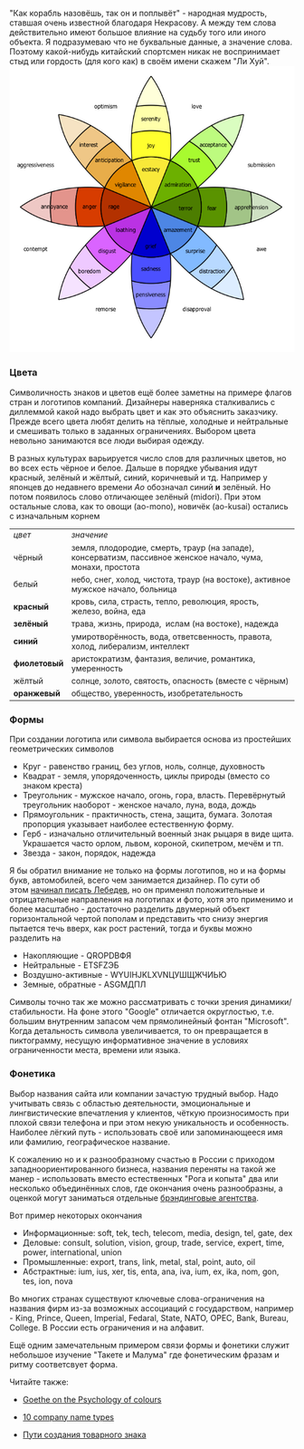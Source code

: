 "Как корабль назовёшь, так он и поплывёт" - народная мудрость, ставшая очень известной благодаря Некрасову. А между тем слова действительно имеют большое влияние на судьбу того или иного объекта. Я подразумеваю что не буквальные данные, а значение слова. Поэтому какой-нибудь китайский спортсмен никак не воспринимает стыд или гордость (для кого как) в своём имени скажем "Ли Хуй".
![](../img/Pasted%20image%2020241020022337.png)

<!-- truncate -->

### Цвета

Символичность знаков и цветов ещё более заметны на примере флагов стран и логотипов компаний. Дизайнеры наверняка сталкивались с диллеммой какой надо выбрать цвет и как это объяснить заказчику. Прежде всего цвета любят делить на тёплые, холодные и нейтральные и смешивать только в заданных ограничениях. Выбором цвета невольно занимаются все люди выбирая одежду.

В разных культурах варьируется число слов для различных цветов, но во всех есть чёрное и белое. Дальше в порядке убывания идут красный, зелёный и жёлтый, синий, коричневый и тд. Например у японцев до недавнего времени _Ao_ обозначал синий **и** зелёный. Но потом появилось слово отличающее зелёный (midori). При этом остальные слова, как то овощи (ao-mono), новичёк (ao-kusai) остались с изначальным корнем

|   |   |
|---|---|
|_цвет_|_значение_|
|чёрный|земля, плодородие, смерть, траур (на западе), консерватизм, пассивное женское начало, чума, монахи, простота|
|белый|небо, снег, холод, чистота, траур (на востоке), активное мужское начало, больница|
|**красный**|кровь, сила, страсть, тепло, революция, ярость, железо, война, еда|
|**зелёный**|трава, жизнь, природа,  ислам (на востоке), надежда|
|**синий**|умиротворённость, вода, ответсвенность, правота, холод, либерализм, интеллект|
|**фиолетовый**|аристократизм, фантазия, величие, романтика, умеренность|
|жёлтый|солнце, золото, святость, опасность (вместе с чёрным)|
|**оранжевый**|общество, уверенность, изобретательность|

### Формы

При создании логотипа или символа выбирается основа из простейших геометрических символов

- Круг - равенство границ, без углов, ноль, солнце, духовность
- Квадрат - земля, упорядоченность, циклы природы (вместо со знаком креста)
- Треугольник - мужское начало, огонь, гора, власть. Перевёрнутый треугольник наоборот - женское начало, луна, вода, дождь
- Прямоугольник - практичность, стена, защита, бумага. Золотая пропорция указывает наиболее естественную форму.
- Герб - изначально отличительный военный знак рыцаря в виде щита. Украшается часто орлом, львом, короной, скипетром, мечём и тп.
- Звезда - закон, порядок, надежда

Я бы обратил внимание не только на формы логотипов, но и на формы букв, автомобилей, всего чем занимается дизайнер. По сути об этом [начинал писать Лебедев](http://www.artlebedev.ru/kovodstvo/sections/137/), но он применял положительные и отрицательные направления на логотипах и фото, хотя это применимо и более масштабно - достаточно разделить двумерный объект горизонтальной чертой пополам и представить что снизу энергия пытается течь вверх, как рост растений, тогда и буквы можно разделить на

- Накопляющие - QROPDBФЯ
- Нейтральные - ETSFZЭБ
- Воздушно-активные - WYUIHJKLXVNЦУШЩЖЧИЬЮ
- Земные, обратные - ASGMДПЛ

Символы точно так же можно рассматривать с точки зрения динамики/стабильности. На фоне этого "Google" отличается округлостью, т.е. большим внутренним запасом чем прямолинейный фонтан "Microsoft". Когда детальность символа увеличивается, то он превращается в пиктограмму, несущую информативное значение в условиях ограниченности места, времени или языка.

### Фонетика

Выбор названия сайта или компании зачастую трудный выбор. Надо учитывать связь с областью деятельности, эмоциональные и лингвистические впечатления у клиентов, чёткую произносимость при плохой связи телефона и при этом некую уникальность и особенность. Наиболее лёгкий путь - использовать своё или запоминающееся имя или фамилию, географическое название.

К сожалению но и к разнообразному счастью в России с приходом западноориентированного бизнеса, названия переняты на такой же манер - использовать вместо естественных "Рога и копыта" два или несколько объединённых слов, где окончания очень разнообразны, а оценкой могут заниматься отдельные [брэндинговые агентства](http://name.brandwork.ru/).

Вот пример некоторых окончания

- Информационные: soft, tek, tech, telecom, media, design, tel, gate, dex
- Деловые: consult, solution, vision, group, trade, service, expert, time, power, international, union
- Промышленные: export, trans, link, metal, stal, point, auto, oil
- Абстрактные: ium, ius, xer, tis, enta, ana, iva, ium, ex, ika, nom, gon, tes, ion, nova

Во многих странах существуют ключевые слова-ограничения на названия фирм из-за возможных ассоциаций с государством, например - King, Prince, Queen, Imperial, Fedaral, State, NATO, OPEC, Bank, Bureau, College. В России есть ограничения и на алфавит.

Ещё одним замечательным примером связи формы и фонетики служит небольшое изучение "Такете и Малума" где фонетическим фразам и ритму соответсвует форма.

Читайте также:

- [Goethe on the Psychology of colours](http://www.brainpickings.org/2012/08/17/goethe-theory-of-colours/)   
    
- [10 company name types](http://www.thenameinspector.com/10-name-types/)
- [Пути создания товарного знака](http://creative.jera.com.ua/2008/11/05/logo/)